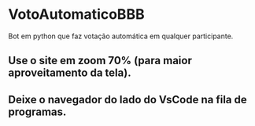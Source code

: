 # VotoAutomaticoBBB
Bot em python que faz votação automática em qualquer participante.


## Use o site em zoom 70% (para maior aproveitamento da tela).
## Deixe o navegador do lado do VsCode na fila de programas.
